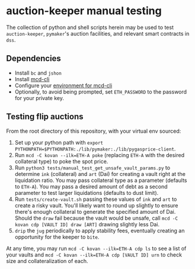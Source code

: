 # auction-keeper manual testing

The collection of python and shell scripts herein may be used to test `auction-keeper`, `pymaker`'s auction facilities, 
and relevant smart contracts in `dss`.

## Dependencies

* Install `bc` and `jshon`
* Install [mcd-cli](https://github.com/makerdao/mcd-cli#installation)
* Configure your [environment for mcd-cli](https://github.com/makerdao/mcd-cli#configuration)
* Optionally, to avoid being prompted, set `ETH_PASSWORD` to the password for your private key.

## Testing flip auctions
From the root directory of this repository, with your virtual env sourced:
1. Set up your python path with `export PYTHONPATH=$PYTHONPATH:./lib/pymaker:./lib/pygasprice-client`.
2. Run `mcd -C kovan --ilk=ETH-A poke` (replacing `ETH-A` with the desired collateral type) to poke the spot price.
3. Run `python3 tests/manual_test_get_unsafe_vault_params.py` to determine `ink` (collateral) and `art` (Dai) for 
  creating a vault right at the liquidation ratio.  You may pass collateral type as a parameter (defaults to `ETH-A`).
  You may pass a desired amount of debt as a second parameter to test larger liquidations (defaults to dust limit).
4. Run `tests/create-vault.sh` passing these values of `ink` and `art` to create a risky vault.  You'll likely want to 
  round up slightly to ensure there's enough collateral to generate the specified amount of Dai.  Should the `draw` 
  fail because the vault would be unsafe, call `mcd -C kovan cdp [VAULT ID] draw [ART]` drawing slightly less Dai.
5. `drip` the `jug` periodically to apply stability fees, eventually creating an opportunity for the keeper to `bite`.

At any time, you may run `mcd -C kovan --ilk=ETH-A cdp ls` to see a list of your vaults and 
`mcd -C kovan --ilk=ETH-A cdp [VAULT ID] urn` to check size and collateralization of each.